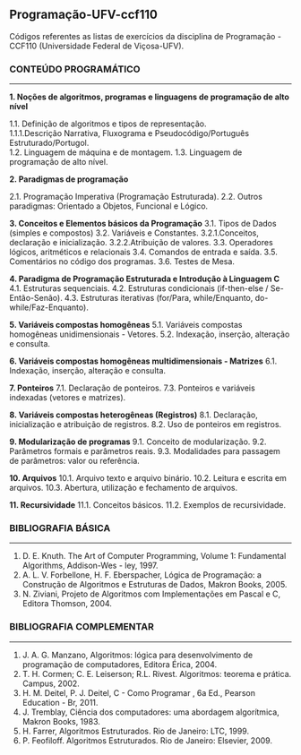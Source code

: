 ## Programação-UFV-ccf110

Códigos referentes as listas de exercícios da disciplina de Programação - CCF110 (Universidade Federal de Viçosa-UFV). 


### CONTEÚDO PROGRAMÁTICO
------

**1. Noções de algoritmos, programas e linguagens de programação de alto nível** 

  1.1. Definição de algoritmos e tipos de representação.  
  1.1.1.Descrição Narrativa, Fluxograma e Pseudocódigo/Português Estruturado/Portugol.   
  1.2. Linguagem de máquina e de montagem. 
  1.3. Linguagem de programação de alto nível. 

**2. Paradigmas de programação**

  2.1. Programação Imperativa (Programação Estruturada).
  2.2. Outros paradigmas: Orientado a Objetos, Funcional e Lógico. 

**3. Conceitos e Elementos básicos da Programação**
  3.1. Tipos de Dados (simples e compostos)
  3.2. Variáveis e Constantes. 
    3.2.1.Conceitos, declaração e inicialização. 
    3.2.2.Atribuição de valores. 
  3.3. Operadores lógicos, aritméticos e relacionais 3.4. Comandos de entrada e saída. 
  3.5. Comentários no código dos programas. 
  3.6. Testes de Mesa. 

**4. Paradigma de Programação Estruturada e Introdução à Linguagem C**
  4.1. Estruturas sequenciais. 
  4.2. Estruturas condicionais (if-then-else / Se-Então-Senão). 
  4.3. Estruturas iterativas (for/Para, while/Enquanto, do-while/Faz-Enquanto). 

**5. Variáveis compostas homogêneas** 
  5.1. Variáveis compostas homogêneas unidimensionais - Vetores. 
  5.2. Indexação, inserção, alteração e consulta. 

**6. Variáveis compostas homogêneas multidimensionais - Matrizes**
  6.1. Indexação, inserção, alteração e consulta. 

**7. Ponteiros**
  7.1. Declaração de ponteiros. 
  7.3. Ponteiros e variáveis indexadas (vetores e matrizes). 

**8. Variáveis compostas heterogêneas (Registros)**
  8.1. Declaração, inicialização e atribuição de registros. 
  8.2. Uso de ponteiros em registros. 

**9. Modularização de programas**
  9.1. Conceito de modularização. 
  9.2. Parâmetros formais e parâmetros reais. 
  9.3. Modalidades para passagem de parâmetros: valor ou referência. 

**10. Arquivos**
  10.1. Arquivo texto e arquivo binário. 
  10.2. Leitura e escrita em arquivos. 
  10.3. Abertura, utilização e fechamento de arquivos. 

**11. Recursividade**
  11.1. Conceitos básicos. 
  11.2. Exemplos de recursividade. 

### BIBLIOGRAFIA BÁSICA
------
 
1. D. E. Knuth. The Art of Computer Programming, Volume 1: Fundamental Algorithms, Addison-Wes - ley, 1997.  
2. A. L. V. Forbellone, H. F. Eberspacher, Lógica de Programação: a Construção de Algoritmos e Estruturas de Dados, Makron Books, 2005.
3. N. Ziviani, Projeto de Algoritmos com Implementações em Pascal e C, Editora Thomson, 2004.

### BIBLIOGRAFIA COMPLEMENTAR
------

1. J. A. G. Manzano, Algoritmos: lógica para desenvolvimento de programação de computadores, Editora Érica, 2004.
2. T. H. Cormen; C. E. Leiserson; R.L. Rivest. Algoritmos: teorema e prática. Campus, 2002.
3. H. M. Deitel, P. J. Deitel, C - Como Programar , 6a Ed., Pearson Education - Br, 2011.
4. J. Tremblay, Ciência dos computadores: uma abordagem algorítmica, Makron Books, 1983.
5. H. Farrer, Algoritmos Estruturados. Rio de Janeiro: LTC, 1999.
6. P. Feofiloff. Algoritmos Estruturados. Rio de Janeiro: Elsevier, 2009.
